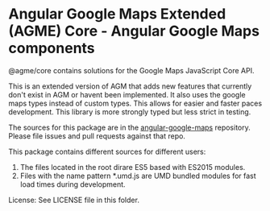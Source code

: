 Angular Google Maps Extended (AGME) Core - Angular Google Maps components
=========

@agme/core contains solutions for the Google Maps JavaScript Core API.

This is an extended version of AGM that adds new features that currently don't exist in AGM or havent been implemented. It also uses the google maps types instead of custom types. This allows for easier and faster paces development. This library is more strongly typed but less strict in testing.

The sources for this package are in the [angular-google-maps](https://github.com/wdunn001/angular-google-maps) repository. Please file issues and pull requests against that repo.

This package contains different sources for different users:

1. The files located in the root dirare ES5 based with ES2015 modules.
1. Files with the name pattern *.umd.js are UMD bundled modules for fast load times during development.

License: See LICENSE file in this folder.
